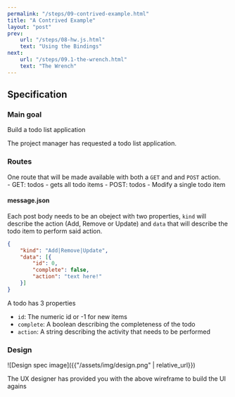 ```yaml
---
permalink: "/steps/09-contrived-example.html"
title: "A Contrived Example"
layout: "post"
prev: 
    url: "/steps/08-hw.js.html"
    text: "Using the Bindings"
next: 
    url: "/steps/09.1-the-wrench.html"
    text: "The Wrench"
---
```

## Specification
### Main goal
Build a todo list application

<div class="explain">
The project manager has requested a todo list application.
</div>

### Routes
<div class="explain">
One route that will be made available with both a <code>GET</code> and and <code>POST</code> action.
</div>
- GET: todos
    - gets all todo items
- POST: todos
    - Modify a single todo item

#### message.json
<div class="explain">
<p>Each post body needs to be an obeject with two properties, <code>kind</code> will describe the action (Add, Remove or Update) and <code>data</code> that will describe the todo item to perform said action.</p>
</div>

```json
{
    "kind": "Add|Remove|Update",
    "data": [{
        "id": 0,
        "complete": false,
        "action": "text here!"
    }]
}
```
<div class="explain">
<p>A todo has 3 properties</p>
<ul>
<li><code>id</code>: The numeric id or -1 for new items</li>
<li><code>complete</code>: A boolean describing the completeness of the todo</li>
<li><code>action</code>: A string describing the activity that needs to be performed</li>
</ul>
</div>

### Design

![Design spec image]({{"/assets/img/design.png" | relative_url}})

<div class="explain">
The UX designer has provided you with the above wireframe to build the UI agains
</div>